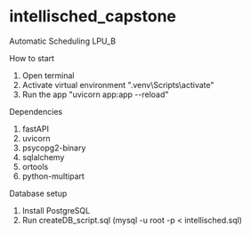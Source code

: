 # intellisched_capstone

Automatic Scheduling LPU_B

How to start

1. Open terminal
2. Activate virtual environment ".venv\Scripts\activate"
3. Run the app "uvicorn app:app --reload"





Dependencies

1. fastAPI
2. uvicorn
3. psycopg2-binary
4. sqlalchemy
5. ortools
6. python-multipart





Database setup

1. Install PostgreSQL
2. Run createDB_script.sql (mysql -u root -p < intellisched.sql)



